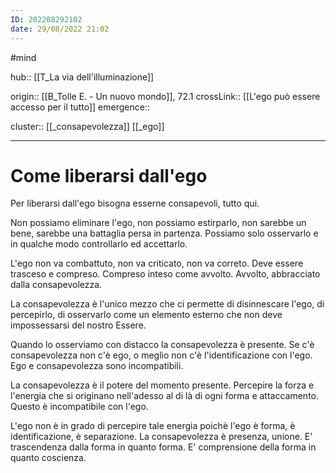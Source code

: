 ```yaml
---
ID: 202208292102
date: 29/08/2022 21:02 
---
```

#mind

hub:: [[T_La via dell'illuminazione]]

origin:: [[B_Tolle E. - Un nuovo mondo]], 72.1
crossLink:: [[L'ego può essere accesso per il tutto]]
emergence:: 

cluster:: [[_consapevolezza]] [[_ego]]

---

# Come liberarsi dall'ego

Per liberarsi dall'ego bisogna esserne consapevoli, tutto qui.

Non possiamo eliminare l'ego, non possiamo estirparlo, non sarebbe un bene, sarebbe una battaglia persa in partenza. Possiamo solo osservarlo e in qualche modo controllarlo ed accettarlo.

L'ego non va combattuto, non va criticato, non va correto. Deve essere trasceso e compreso. Compreso inteso come avvolto. Avvolto, abbracciato dalla consapevolezza.

La consapevolezza è l'unico mezzo che ci permette di disinnescare l'ego, di percepirlo, di osservarlo come un elemento esterno che non deve impossessarsi del nostro Essere.

Quando lo osserviamo con distacco la consapevolezza è presente. Se c'è consapevolezza non c'è ego, o meglio non c'è l'identificazione con l'ego. Ego e consapevolezza sono incompatibili.

La consapevolezza è il potere del momento presente. Percepire la forza e l'energia che si originano nell'adesso al di là di ogni forma e attaccamento. Questo è incompatibile con l'ego.

L'ego non è in grado di percepire tale energia poichè l'ego è forma, è identificazione, è separazione. La consapevolezza è presenza, unione. E' trascendenza dalla forma in quanto forma. E' comprensione della forma in quanto coscienza.
